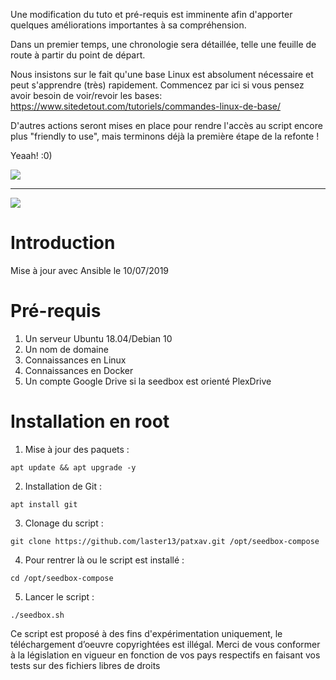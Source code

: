 Une modification du tuto et pré-requis est imminente afin d'apporter quelques améliorations importantes à sa compréhension.

Dans un premier temps, une chronologie sera détaillée, telle une feuille de route à partir du point de départ.

Nous insistons sur le fait qu'une base Linux est absolument nécessaire et peut s'apprendre (très) rapidement. 
Commencez par ici si vous pensez avoir besoin de voir/revoir les bases: https://www.sitedetout.com/tutoriels/commandes-linux-de-base/

D'autres actions seront mises en place pour rendre l'accès au script encore plus "friendly to use", mais terminons déjà la première étape de la refonte !

Yeaah! :0)

[![](https://img.shields.io/github/repo-size/laster13/patxav.svg?style=flat)](https://github.com/laster13/patxav)

--- 
![](https://nextcloud.teamsyno.com/s/cSXRe5X7FyDEEqQ/preview)

# Introduction

Mise à jour avec Ansible le 10/07/2019

# Pré-requis

1. Un serveur Ubuntu 18.04/Debian 10
2. Un nom de domaine
3. Connaissances en Linux
4. Connaissances en Docker
5. Un compte Google Drive si la seedbox est orienté PlexDrive

# Installation en root

1. Mise à jour des paquets :
```
apt update && apt upgrade -y
```

2. Installation de Git :
```
apt install git
```

3. Clonage du script : 

```
git clone https://github.com/laster13/patxav.git /opt/seedbox-compose
```

4. Pour rentrer là ou le script est installé :

```
cd /opt/seedbox-compose 
```

5. Lancer le script : 

```
./seedbox.sh
```
Ce script est proposé à des fins d'expérimentation uniquement, le téléchargement d’oeuvre copyrightées est illégal.
Merci de vous conformer à la législation en vigueur en fonction de vos pays respectifs en faisant vos tests sur des fichiers libres de droits
